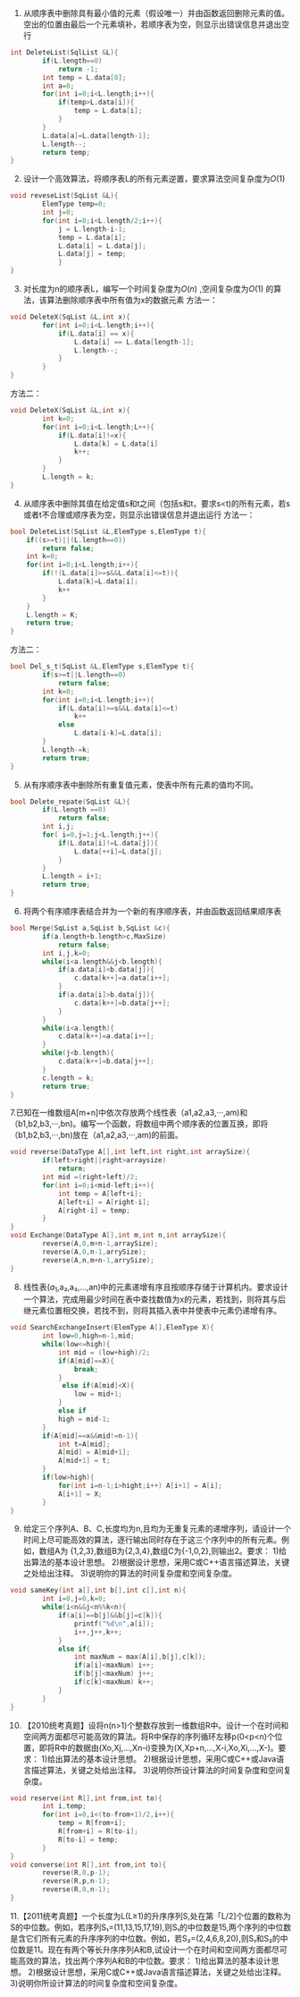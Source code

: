 1. 从顺序表中删除具有最小值的元素（假设唯一）并由函数返回删除元素的值。空出的位置由最后一个元素填补，若顺序表为空，则显示出错误信息并退出空行
```C
int DeleteList(SqlList &L){
		if(L.length==0)
			return -1;
		int temp = L.data[0];
		int a=0;
		for(int i=0;i<L.length;i++){			
			if(temp>L.data[i]){
				temp = L.data[i];				
			}
		}
		L.data[a]=L.data[length-1];
		L.length--;
		return temp;
}
```
2. 设计一个高效算法，将顺序表L的所有元素逆置，要求算法空间复杂度为$O(1)$ 
```C
void reveseList(SqList &L){
		ElemType temp=0;
		int j=0;
		for(int i=0;i<L.length/2;i++){
			j = L.length-i-1;
			temp = L.data[i];
			L.data[i] = L.data[j];
			L.data[j] = temp;
			}
}
```
3. 对长度为n的顺序表L，编写一个时间复杂度为$O(n)$ ,空间复杂度为$O(1)$ 的算法，该算法删除顺序表中所有值为x的数据元素
方法一：
```C
void DeleteX(SqList &L,int x){
		for(int i=0;i<L.length;i++){
			if(L.data[i] == x){
				L.data[i] == L.data[length-1];
				L.length--;
			}
		}
}
```
方法二：
```C
void DeleteX(SqList &L,int x){
		int k=0;
		for(int i=0;i<L.length;L++){
			if(L.data[i]!=x){
				L.data[k] = L.data[i]
				k++;
			}
		}
		L.length = k;
}
```
4. 从顺序表中删除其值在给定值s和t之间（包括s和t，要求s<t)的所有元素，若s或者t不合理或顺序表为空，则显示出错误信息并退出运行
方法一：
```C
bool DeleteList(SqList &L,ElemType s,ElemType t){
	if((s>=t)||(L.length==0))
		return false;
	int k=0;
	for(int i=0;i<L.length;i++){
		if(!(L.data[i]>=s&&L.data[i]<=t)){
			L.data[k]=L.data[i];
			k++
		}
	}
	L.length = K;
	return true;
}
```
方法二：
```C
bool Del_s_t(SqList &L,ElemType s,ElemType t){
		if(s>=t||L.length==0)
			return false;
		int k=0;
		for(int i=0;i<L.length;i++){
			if(L.data[i]>=s&&L.data[i]<=t)
				k++
			else
				L.data[i-k]=L.data[i];
		}
		L.length-=k;
		return true;
}
```
5. 从有序顺序表中删除所有重复值元素，使表中所有元素的值均不同。
```C
bool Delete_repate(SqList &L){
		if(L.length ==0)
			return false;
		int i,j;
		for( i=0,j=1;j<L.length;j++){
			if(L.data[i]!=L.data[j]){
				L.data[++i]=L.data[j];
			}
		}
		L.length = i+1;
		return true;
}
```
6. 将两个有序顺序表结合并为一个新的有序顺序表，并由函数返回结果顺序表
```C
bool Merge(SqList a,SqList b,SqList &c){
		if(a.length+b.length>c,MaxSize)
			return false;
		int i,j,k=0;
		while(i<a.length&&j<b.length){
			if(a.data[i]<b.data[j]){
				c.data[k++]=a.data[i++];
			}
			if(a.data[i]>b.data[j]){
				c.data[k++]=b.data[j++];
			}
		}
		while(i<a.length){
			c.data[k++]=a.data[i++];
		}
		while(j<b.length){
			c.data[k++]=b.data[j++];
		}
		c.length = k;
		return true;
}
```
7.已知在一维数组A[m+n]中依次存放两个线性表（a1,a2,a3,···,am)和（b1,b2,b3,···,bn)。编写一个函数，将数组中两个顺序表的位置互换，即将（b1,b2,b3,···,bn)放在（a1,a2,a3,···,am)的前面。
```C
void reverse(DataType A[],int left,int right,int arraySize){
		if(left>right||right>arraysize)
			return;
		int mid =(right+left)/2;
		for(int i=0;i<mid-left;i++){
			int temp = A[left+i];
			A[left+i] = A[right-i];
			A[right-i] = temp;
		}
}
void Exchange(DataType A[],int m,int n,int arraySize){
		reverse(A,0,m+n-1,arraySize);
		reverse(A,0,n-1,arrySize);
		reverse(A,n,m+n-1,arrySize);
}
```
8. 线性表($a_1$,a₂,a₃,…,an)中的元素递增有序且按顺序存储于计算机内。要求设计一个算法，完成用最少时间在表中查找数值为x的元素，若找到，则将其与后继元素位置相交换，若找不到，则将其插入表中并使表中元素仍递增有序。
```C
void SearchExchangeInsert(ElemType A[],ElemType X){
		int low=0,high=n-1,mid;
		while(low<=high){
			int mid = (low+high)/2;
			if(A[mid]==X){
				break;
			}
			 else if(A[mid]<X){
				low = mid+1;
			}
			else if
			high = mid-1;
		}
		if(A[mid]==x&&mid!=n-1){
			int t=A[mid];
			A[mid] = A[mid+1];
			A[mid+1] = t;
		}
		if(low>high){
			for(int i=n-1;i>hight;i++) A[i+1] = A[i];
			A[i+1] = X;
		}
}
```
9. 给定三个序列A、B、C,长度均为n,且均为无重复元素的递增序列，请设计一个时间上尽可能高效的算法，逐行输出同时存在于这三个序列中的所有元素。例如，数组A为
{1,2,3},数组B为{2,3,4},数组C为{-1,0,2},则输出2。要求：
1)给出算法的基本设计思想。
2)根据设计思想，采用C或C++语言描述算法，关键之处给出注释。
3)说明你的算法的时间复杂度和空间复杂度。
```C
void sameKey(int a[],int b[],int c[],int n){
		int i=0,j=0,k=0;
		while(i<n&&j<n%%k<n){
			if(a[i]==b[j]&&b[j]=c[k]){
				printf("%d\n",a[i]);
				i++,j++,k++;
			}
			else if{
				int maxNum = max(A[i],b[j],c[k]);
				if(a[i]<maxNum) i++;
				if(b[j]<maxNum) j++;
				if(c[k]<maxNum) k++;
			}
		}
}
```
10. 【2010统考真题】设将n(n>1)个整数存放到一维数组R中。设计一个在时间和空间两方面都尽可能高效的算法。将R中保存的序列循环左移p(0<p<n)个位置，即将R中的数据由(Xo,Xj,…,Xn-i)变换为(X,Xp+n,…,X-i,Xo,Xi,…,X-)。要求：
1)给出算法的基本设计思想。
2)根据设计思想，采用C或C++或Java语言描述算法，关键之处给出注释。
3)说明你所设计算法的时间复杂度和空间复杂度。
```C
void reserve(int R[],int from,int to){
		int i,temp;
		for(int i=0,i<(to-from+1)/2,i++){
			temp = R[from+i];
			R[from+i] = R[to-i];
			R[to-i] = temp;
		}
}
void converse(int R[],int from,int to){
		reverse(R,0,p-1);
		reverse(R,p,n-1);
		reverse(R,0,n-1);
}
```
11.【2011统考真题】一个长度为L(L≥1)的升序序列S,处在第「L/2]个位置的数称为S的中位数。例如，若序列S₁=(11,13,15,17,19),则S₁的中位数是15,两个序列的中位数是含它们所有元素的升序序列的中位数。例如，若S₂=(2,4,6,8,20),则S₁和S₂的中位数是11。现在有两个等长升序序列A和B,试设计一个在时间和空间两方面都尽可能高效的算法，找出两个序列A和B的中位数。要求：
1)给出算法的基本设计思想。
2)根据设计思想，采用C或C++或Java语言描述算法，关键之处给出注释。
3)说明你所设计算法的时间复杂度和空间复杂度。
